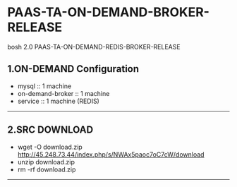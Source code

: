 # PAAS-TA-ON-DEMAND-BROKER-RELEASE
bosh 2.0 PAAS-TA-ON-DEMAND-REDIS-BROKER-RELEASE

1.ON-DEMAND Configuration
------------------------
- mysql :: 1 machine
- on-demand-broker :: 1 machine
- service :: 1 machine (REDIS)

------------------------

2.SRC DOWNLOAD
------------------------
- wget -O download.zip http://45.248.73.44/index.php/s/NWAx5paoc7oC7cW/download
- unzip download.zip
- rm -rf download.zip
------------------------
